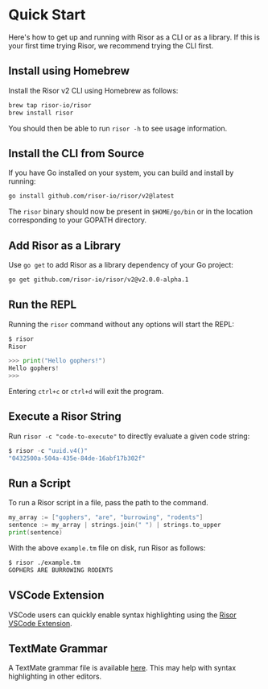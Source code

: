# Quick Start

Here's how to get up and running with Risor as a CLI or as a library.
If this is your first time trying Risor, we recommend trying the CLI first.

## Install using Homebrew

Install the Risor v2 CLI using Homebrew as follows:

```bash
brew tap risor-io/risor
brew install risor
```

You should then be able to run `risor -h` to see usage information.

## Install the CLI from Source

If you have Go installed on your system, you can build and install by running:

```bash
go install github.com/risor-io/risor/v2@latest
```

The `risor` binary should now be present in `$HOME/go/bin` or in the location
corresponding to your GOPATH directory.

## Add Risor as a Library

Use `go get` to add Risor as a library dependency of your Go project:

```bash
go get github.com/risor-io/risor/v2@v2.0.0-alpha.1
```

## Run the REPL

Running the `risor` command without any options will start the REPL:

```go
$ risor
Risor

>>> print("Hello gophers!")
Hello gophers!
>>>
```

Entering `ctrl+c` or `ctrl+d` will exit the program.

## Execute a Risor String

Run `risor -c "code-to-execute"` to directly evaluate a given code string:

```go
$ risor -c "uuid.v4()"
"0432500a-504a-435e-84de-16abf17b302f"
```

## Run a Script

To run a Risor script in a file, pass the path to the command.

```go title="example.tm" linenums="1"
my_array := ["gophers", "are", "burrowing", "rodents"]
sentence := my_array | strings.join(" ") | strings.to_upper
print(sentence)
```

With the above `example.tm` file on disk, run Risor as follows:

```bash
$ risor ./example.tm
GOPHERS ARE BURROWING RODENTS
```

## VSCode Extension

VSCode users can quickly enable syntax highlighting using the
[Risor VSCode Extension](https://marketplace.visualstudio.com/items?itemName=CurtisMyzie.risor-language).

## TextMate Grammar

A TextMate grammar file is available
[here](https://github.com/risor-io/risor/blob/main/vscode/syntaxes/risor.grammar.json).
This may help with syntax highlighting in other editors.
